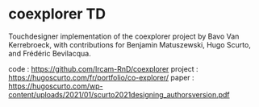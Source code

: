 
# coexplorer TD
Touchdesigner implementation of the coexplorer project by Bavo Van Kerrebroeck, with contributions for Benjamin Matuszewski, Hugo Scurto, and Frédéric Bevilacqua.

code : https://github.com/Ircam-RnD/coexplorer
project : https://hugoscurto.com/fr/portfolio/co-explorer/
paper : https://hugoscurto.com/wp-content/uploads/2021/01/scurto2021designing_authorsversion.pdf




